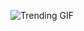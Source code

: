 
<!-- GIF_SECTION -->
![Trending GIF](https://media1.giphy.com/media/v1.Y2lkPThiYjIxNzcyb3Nsb25yM20wbDNvbnJ4aWE1NXQ4aDRmcHI3eWc3bG1pOXVndGVpZSZlcD12MV9naWZzX3NlYXJjaCZjdD1n/GtZbEjCA68cR37dXBy/giphy.gif)
<!-- END_GIF_SECTION -->
